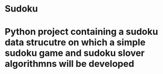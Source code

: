 # Sudoku
# Python project containing a sudoku data strucutre on which a simple sudoku game and sudoku slover algorithmns will be developed

